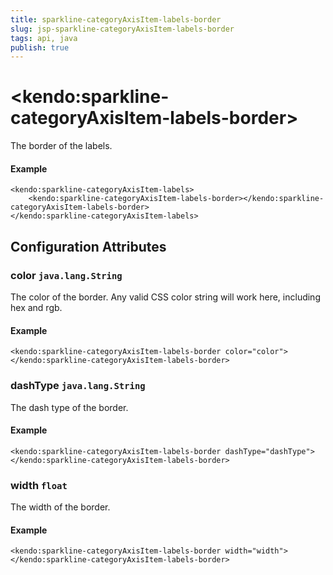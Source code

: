 ```yaml
---
title: sparkline-categoryAxisItem-labels-border
slug: jsp-sparkline-categoryAxisItem-labels-border
tags: api, java
publish: true
---
```


# \<kendo:sparkline-categoryAxisItem-labels-border\>

The border of the labels.

#### Example
    <kendo:sparkline-categoryAxisItem-labels>
        <kendo:sparkline-categoryAxisItem-labels-border></kendo:sparkline-categoryAxisItem-labels-border>
    </kendo:sparkline-categoryAxisItem-labels>

## Configuration Attributes

### color `java.lang.String`

The color of the border. Any valid CSS color string will work here, including hex and rgb.

#### Example
    <kendo:sparkline-categoryAxisItem-labels-border color="color">
    </kendo:sparkline-categoryAxisItem-labels-border>

### dashType `java.lang.String`

The dash type of the border.

#### Example
    <kendo:sparkline-categoryAxisItem-labels-border dashType="dashType">
    </kendo:sparkline-categoryAxisItem-labels-border>

### width `float`

The width of the border.

#### Example
    <kendo:sparkline-categoryAxisItem-labels-border width="width">
    </kendo:sparkline-categoryAxisItem-labels-border>

 
